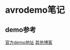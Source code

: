 # avrodemo笔记
## demo参考
[官方demo地址](http://github.com/phunt/avro-rpc-quickstart)
[其他博客](http://shift-alt-ctrl.iteye.com/blog/2217425)

